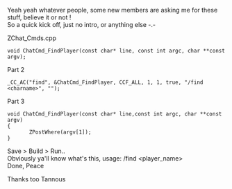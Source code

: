 Yeah yeah whatever people, some new members are asking me for these stuff, believe it or not !<br>
So a quick kick off, just no intro, or anything else -.-<br>

ZChat_Cmds.cpp<br>

    void ChatCmd_FindPlayer(const char* line, const int argc, char **const argv);

Part 2

    _CC_AC("find", &ChatCmd_FindPlayer, CCF_ALL, 1, 1, true, "/find <charname>", "");

Part 3

    void ChatCmd_FindPlayer(const char* line,const int argc, char **const argv)
    {
           ZPostWhere(argv[1]);
    }
    
Save > Build > Run.. <br>
Obviously ya'll know what's this, usage: /find <player_name><br>
Done, Peace <br>

Thanks too Tannous<br>
